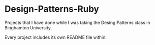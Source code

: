 # Design-Patterns-Ruby

Projects that I have done while I was taking the Desing Patterns class in Binghamton University. 

Every project includes its own README file within. 
